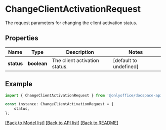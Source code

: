 # ChangeClientActivationRequest

The request parameters for changing the client activation status.

## Properties

Name | Type | Description | Notes
------------ | ------------- | ------------- | -------------
**status** | **boolean** | The client activation status. | [default to undefined]

## Example

```typescript
import { ChangeClientActivationRequest } from '@onlyoffice/docspace-api-typescript';

const instance: ChangeClientActivationRequest = {
    status,
};
```

[[Back to Model list]](../README.md#documentation-for-models) [[Back to API list]](../README.md#documentation-for-api-endpoints) [[Back to README]](../README.md)
